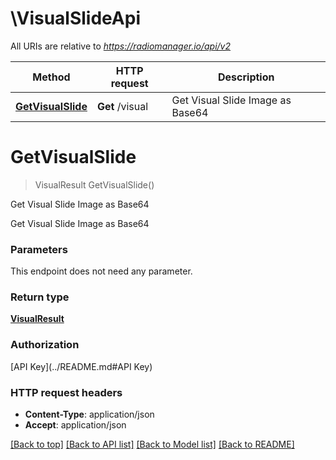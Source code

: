 # \VisualSlideApi

All URIs are relative to *https://radiomanager.io/api/v2*

Method | HTTP request | Description
------------- | ------------- | -------------
[**GetVisualSlide**](VisualSlideApi.md#GetVisualSlide) | **Get** /visual | Get Visual Slide Image as Base64


# **GetVisualSlide**
> VisualResult GetVisualSlide()

Get Visual Slide Image as Base64

Get Visual Slide Image as Base64


### Parameters
This endpoint does not need any parameter.

### Return type

[**VisualResult**](VisualResult.md)

### Authorization

[API Key](../README.md#API Key)

### HTTP request headers

 - **Content-Type**: application/json
 - **Accept**: application/json

[[Back to top]](#) [[Back to API list]](../README.md#documentation-for-api-endpoints) [[Back to Model list]](../README.md#documentation-for-models) [[Back to README]](../README.md)


